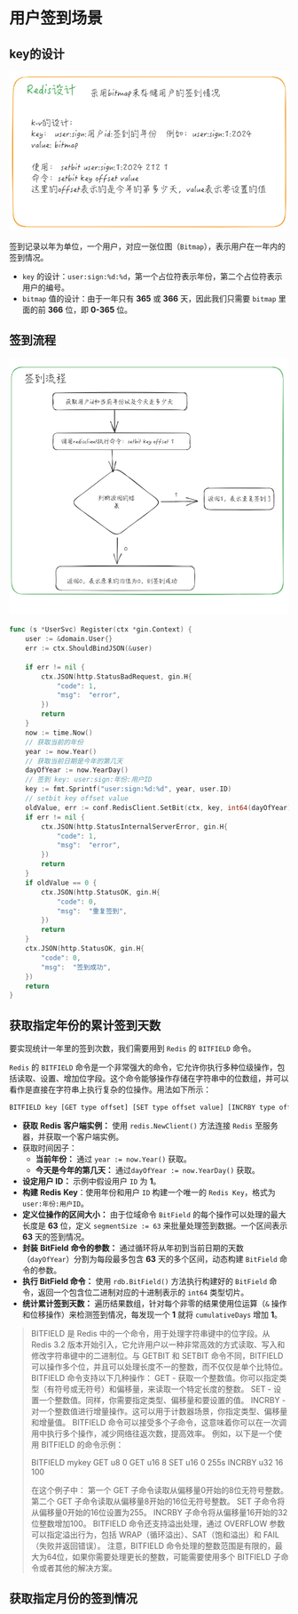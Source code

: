 # 用户签到场景

##  key的设计

![1722345326994](README/1722345326994.png)

签到记录以年为单位，一个用户，对应一张位图（`Bitmap`），表示用户在一年内的签到情况。

- `key` 的设计：`user:sign:%d:%d`，第一个占位符表示年份，第二个占位符表示用户的编号。
- `bitmap` 值的设计：由于一年只有 **365** 或 **366** 天，因此我们只需要 `bitmap` 里面的前 **366** 位，即 **0-365** 位。

## 签到流程

![1722345635222](README/1722345635222.png)

~~~go
func (s *UserSvc) Register(ctx *gin.Context) {
	user := &domain.User{}
	err := ctx.ShouldBindJSON(&user)

	if err != nil {
		ctx.JSON(http.StatusBadRequest, gin.H{
			"code": 1,
			"msg":  "error",
		})
		return
	}
	now := time.Now()
	// 获取当前的年份
	year := now.Year()
	// 获取当前日期是今年的第几天
	dayOfYear := now.YearDay()
	// 签到 key: user:sign:年份:用户ID
	key := fmt.Sprintf("user:sign:%d:%d", year, user.ID)
	// setbit key offset value
	oldValue, err := conf.RedisClient.SetBit(ctx, key, int64(dayOfYear), 1).Result()
	if err != nil {
		ctx.JSON(http.StatusInternalServerError, gin.H{
			"code": 1,
			"msg":  "error",
		})
		return
	}
	if oldValue == 0 {
		ctx.JSON(http.StatusOK, gin.H{
			"code": 0,
			"msg":  "重复签到",
		})
		return
	}
	ctx.JSON(http.StatusOK, gin.H{
		"code": 0,
		"msg":  "签到成功",
	})
	return
}
~~~

## 获取指定年份的累计签到天数

要实现统计一年里的签到次数，我们需要用到 `Redis` 的 `BITFIELD` 命令。

`Redis` 的 `BITFIELD` 命令是一个非常强大的命令，它允许你执行多种位级操作，包括读取、设置、增加位字段。这个命令能够操作存储在字符串中的位数组，并可以看作是直接在字符串上执行复杂的位操作。用法如下所示：

~~~bash
BITFIELD key [GET type offset] [SET type offset value] [INCRBY type offset increment]
~~~

- **获取** **Redis** **客户端实例：** 使用 `redis.NewClient()` 方法连接 `Redis` 至服务器，并获取一个客户端实例。
- 获取时间因子：
  - **当前年份：** 通过 `year := now.Year()` 获取。
  - **今天是今年的第几天：** 通过`dayOfYear := now.YearDay()` 获取。
- **设定用户 ID：** 示例中假设用户 `ID` 为 **1**。
- **构建** **Redis** **Key**：使用年份和用户 `ID` 构建一个唯一的 `Redis Key`，格式为 `user:年份:用户ID`。
- **定义位操作的区间大小：**  由于位域命令 `BitField` 的每个操作可以处理的最大长度是 **63** 位，定义 `segmentSize := 63` 来批量处理签到数据。一个区间表示 **63** 天的签到情况。
- **封装** **BitField** **命令的参数：** 通过循环将从年初到当前日期的天数（`dayOfYear`）分割为每段最多包含 **63** 天的多个区间，动态构建 `BitField` 命令的参数。
- **执行 BitField 命令：** 使用 `rdb.BitField()` 方法执行构建好的 `BitField` 命令，返回一个包含位二进制对应的十进制表示的 `int64` 类型切片。
- **统计累计签到天数：** 遍历结果数组，针对每个非零的结果使用位运算（`&` 操作和位移操作）来检测签到情况，每发现一个 **1** 就将 `cumulativeDays` 增加 **1**。



> BITFIELD 是 Redis 中的一个命令，用于处理字符串键中的位字段。从 Redis 3.2 版本开始引入，它允许用户以一种非常高效的方式读取、写入和修改字符串键中的二进制位。与 GETBIT 和 SETBIT 命令不同，BITFIELD 可以操作多个位，并且可以处理长度不一的整数，而不仅仅是单个比特位。
> BITFIELD 命令支持以下几种操作：
> GET - 获取一个整数值。你可以指定类型（有符号或无符号）和偏移量，来读取一个特定长度的整数。
> SET - 设置一个整数值。同样，你需要指定类型、偏移量和要设置的值。
> INCRBY - 对一个整数值进行增量操作。这可以用于计数器场景，你指定类型、偏移量和增量值。
> BITFIELD 命令可以接受多个子命令，这意味着你可以在一次调用中执行多个操作，减少网络往返次数，提高效率。
> 例如，以下是一个使用 BITFIELD 的命令示例：
>
> BITFIELD mykey
> GET u8 0
> GET u16 8
> SET u16 0 255s
> INCRBY u32 16 100
>
> 在这个例子中：
> 第一个 GET 子命令读取从偏移量0开始的8位无符号整数。
> 第二个 GET 子命令读取从偏移量8开始的16位无符号整数。
> SET 子命令将从偏移量0开始的16位设置为255。
> INCRBY 子命令将从偏移量16开始的32位整数增加100。
> BITFIELD 命令还支持溢出处理，通过 OVERFLOW 参数可以指定溢出行为，包括 WRAP（循环溢出）、SAT（饱和溢出）和 FAIL（失败并返回错误）。
> 注意，BITFIELD 命令处理的整数范围是有限的，最大为64位，如果你需要处理更长的整数，可能需要使用多个 BITFIELD 子命令或者其他的解决方案。



## 获取指定月份的签到情况